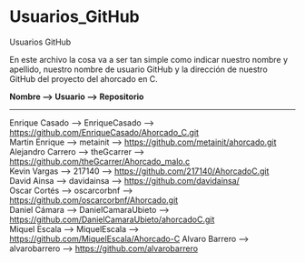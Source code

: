 ﻿# Usuarios_GitHub
Usuarios GitHub

En este archivo la cosa va a ser tan simple como indicar nuestro nombre y apellido, nuestro nombre de usuario GitHub y la dirección de nuestro GitHub del proyecto del ahorcado en C.

**Nombre --> Usuario --> Repositorio**
***
Enrique Casado --> EnriqueCasado --> https://github.com/EnriqueCasado/Ahorcado_C.git  
Martin Enrique --> metainit --> https://github.com/metainit/ahorcado.git  
Alejandro Carrero --> theGcarrer --> https://github.com/theGcarrer/Ahorcado_malo.c  
Kevin Vargas --> 217140 --> https://github.com/217140/AhorcadoC.git  
David Ainsa --> davidainsa --> https://github.com/davidainsa/  
Oscar Cortés --> oscarcorbnf --> https://github.com/oscarcorbnf/Ahorcado.git  
Daniel Cámara --> DanielCamaraUbieto --> https://github.com/DanielCamaraUbieto/ahorcadoC.git  
Miquel Escala --> MiquelEscala --> https://github.com/MiquelEscala/Ahorcado-C 
Alvaro Barrero --> alvarobarrero --> https://github.com/alvarobarrero

